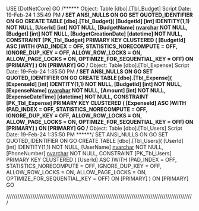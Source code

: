USE [DotNetCore]
GO
/****** Object:  Table [dbo].[Tbl_Budget]    Script Date: 19-Feb-24 1:35:49 PM ******/
SET ANSI_NULLS ON
GO
SET QUOTED_IDENTIFIER ON
GO
CREATE TABLE [dbo].[Tbl_Budget](
	[BudgetId] [int] IDENTITY(1,1) NOT NULL,
	[UserId] [int] NOT NULL,
	[BudgetName] [nvarchar](50) NOT NULL,
	[Budget] [int] NOT NULL,
	[BudgetCreationDate] [datetime] NOT NULL,
 CONSTRAINT [PK_Tbl_Budget] PRIMARY KEY CLUSTERED 
(
	[BudgetId] ASC
)WITH (PAD_INDEX = OFF, STATISTICS_NORECOMPUTE = OFF, IGNORE_DUP_KEY = OFF, ALLOW_ROW_LOCKS = ON, ALLOW_PAGE_LOCKS = ON, OPTIMIZE_FOR_SEQUENTIAL_KEY = OFF) ON [PRIMARY]
) ON [PRIMARY]
GO
/****** Object:  Table [dbo].[Tbl_Expense]    Script Date: 19-Feb-24 1:35:50 PM ******/
SET ANSI_NULLS ON
GO
SET QUOTED_IDENTIFIER ON
GO
CREATE TABLE [dbo].[Tbl_Expense](
	[ExpenseId] [int] IDENTITY(1,1) NOT NULL,
	[BudgetId] [int] NOT NULL,
	[ExpenseName] [nvarchar](50) NOT NULL,
	[Amount] [int] NOT NULL,
	[ExpenseDateTime] [datetime] NOT NULL,
 CONSTRAINT [PK_Tbl_Expense] PRIMARY KEY CLUSTERED 
(
	[ExpenseId] ASC
)WITH (PAD_INDEX = OFF, STATISTICS_NORECOMPUTE = OFF, IGNORE_DUP_KEY = OFF, ALLOW_ROW_LOCKS = ON, ALLOW_PAGE_LOCKS = ON, OPTIMIZE_FOR_SEQUENTIAL_KEY = OFF) ON [PRIMARY]
) ON [PRIMARY]
GO
/****** Object:  Table [dbo].[Tbl_Users]    Script Date: 19-Feb-24 1:35:50 PM ******/
SET ANSI_NULLS ON
GO
SET QUOTED_IDENTIFIER ON
GO
CREATE TABLE [dbo].[Tbl_Users](
	[UserId] [int] IDENTITY(1,1) NOT NULL,
	[UserName] [nvarchar](50) NOT NULL,
	[PhoneNumber] [nvarchar](50) NOT NULL,
 CONSTRAINT [PK_Tbl_Users] PRIMARY KEY CLUSTERED 
(
	[UserId] ASC
)WITH (PAD_INDEX = OFF, STATISTICS_NORECOMPUTE = OFF, IGNORE_DUP_KEY = OFF, ALLOW_ROW_LOCKS = ON, ALLOW_PAGE_LOCKS = ON, OPTIMIZE_FOR_SEQUENTIAL_KEY = OFF) ON [PRIMARY]
) ON [PRIMARY]
GO

////////////////////////////////////////////////////////////////////////////////////////////////////